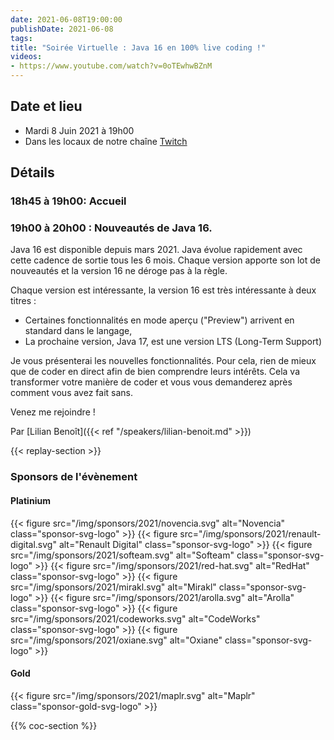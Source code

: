 ```yaml
---
date: 2021-06-08T19:00:00
publishDate: 2021-06-08
tags:
title: "Soirée Virtuelle : Java 16 en 100% live coding !"
videos:
- https://www.youtube.com/watch?v=0oTEwhwBZnM
---
```

## Date et lieu

* Mardi 8 Juin 2021 à 19h00
* Dans les locaux de notre chaîne [Twitch](https://www.twitch.tv/parisjug)

## Détails

### 18h45 à 19h00: Accueil

### 19h00 à 20h00 : Nouveautés de Java 16.

Java 16 est disponible depuis mars 2021. Java évolue rapidement avec cette cadence de sortie tous les 6 mois. Chaque version apporte son lot de nouveautés et la version 16 ne déroge pas à la règle.

Chaque version est intéressante, la version 16 est très intéressante à deux titres :
- Certaines fonctionnalités en mode aperçu ("Preview") arrivent en standard dans le langage,
- La prochaine version, Java 17, est une version LTS (Long-Term Support)

Je vous présenterai les nouvelles fonctionnalités. Pour cela, rien de mieux que de coder en direct afin de bien comprendre leurs intérêts. Cela va transformer votre manière de coder et vous vous demanderez après comment vous avez fait sans.

Venez me rejoindre !

Par [Lilian Benoît]({{< ref "/speakers/lilian-benoit.md" >}}) 

{{< replay-section >}}

### Sponsors de l'évènement

#### Platinium
{{< figure src="/img/sponsors/2021/novencia.svg" alt="Novencia" class="sponsor-svg-logo" >}}
{{< figure src="/img/sponsors/2021/renault-digital.svg" alt="Renault Digital" class="sponsor-svg-logo" >}}
{{< figure src="/img/sponsors/2021/softeam.svg" alt="Softeam" class="sponsor-svg-logo" >}}
{{< figure src="/img/sponsors/2021/red-hat.svg" alt="RedHat" class="sponsor-svg-logo" >}}
{{< figure src="/img/sponsors/2021/mirakl.svg" alt="Mirakl" class="sponsor-svg-logo" >}}
{{< figure src="/img/sponsors/2021/arolla.svg" alt="Arolla" class="sponsor-svg-logo" >}}
{{< figure src="/img/sponsors/2021/codeworks.svg" alt="CodeWorks" class="sponsor-svg-logo" >}}
{{< figure src="/img/sponsors/2021/oxiane.svg" alt="Oxiane" class="sponsor-svg-logo" >}}

#### Gold
{{< figure src="/img/sponsors/2021/maplr.svg" alt="Maplr" class="sponsor-gold-svg-logo" >}}

{{% coc-section %}}
